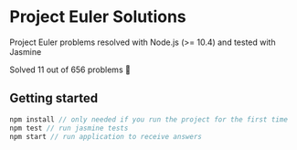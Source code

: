 # Project Euler Solutions
Project Euler problems resolved with Node.js (>= 10.4) and tested with Jasmine

Solved 11 out of 656 problems :see_no_evil:

## Getting started
```javascript
npm install // only needed if you run the project for the first time
npm test // run jasmine tests
npm start // run application to receive answers
```

